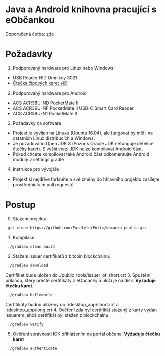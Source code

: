 
Java a Android knihovna pracující s eObčankou
====================================
Doporučená četba: [zde](https://github.com/ParalelniPolis/obcanka-public/blob/master/java/doc/Obcanka_20190119.pdf)

Požadavky
=========
1. Podporovaný hardware pro Linux nebo Windows:
- USB Reader HID Omnikey 3021 
- [Čtečka čipových karet +iD](https://www.xtel.cz/obchod/usb-ctecka-cipovych-karet-id)
2. Podporovaný hardware pro Android
- ACS ACR38U-ND PocketMate II
- ACS ACR39U-NF PocketMate II USB-C Smart Card Reader
- ACS ACR39U-N1 PocketMate II
3. Požadavky na software
- Projekt je vyvíjen na Linuxu (Ubuntu 16.04), ale fungovat by měl i na ostatních Linux distribucích a Windows.
- Je požadováno Open JDK 8 (Pozor s Oracle JDK nefunguje detekce čtečky karet). S vyšší verzí JDK nelze kompilovat Android část.
- Pokud chcete kompilovat také Android část odkomentujte Android moduly v settings.gradle
4. Instrukce pro vývojáře
- Projekt si nejdříve forkněte a své změny do hhlavního projektu zasílejte prostřednictvím pull requestů

Postup
=========
0. Stažení projektu
```bash
 git clone https://github.com/ParalelniPolis/obcanka-public.git
```
1. Kompilace:
```bash
 ./gradlew clean build
```
2. Stažení issuer certifikátů z bitcoin blockchainu.
```bash
 ./gradlew download
```
Certifikát bude uložen do ./public_tools/issuer_of_short.crt
3. Spuštění příkladu, který přečte certifikáty z eObčanky a uloží je na disk. **Vyžaduje čtečku karet**.
```bash
 ./gradlew helloworld
```
Certifikáty budou uloženy do ./desktop_app/short.crt a ./desktop_app/long.crt
4. Ověření zda byl certifikát stažený z karty vydán issuerem jehož certifikát byl stažen z blockchainu
```bash
 ./gradlew verify
```
5. Ověření správnosti IOK přihlášením na portál občana. **Vyžaduje čtečku karet**
```bash
 ./gradlew authenticate
```
